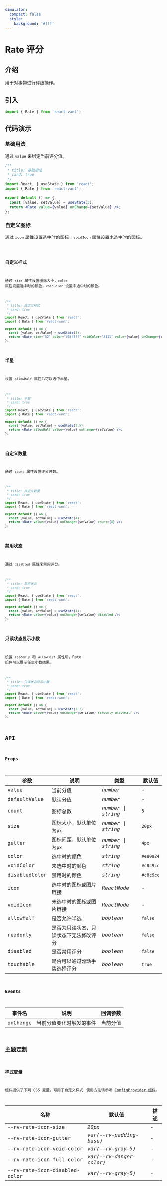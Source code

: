 ```yaml
---
simulator:
  compact: false
  style:
    background: '#fff'
---
```

# Rate 评分

## 介绍

用于对事物进行评级操作。

## 引入

```js
import { Rate } from 'react-vant';
```

## 代码演示

### 基础用法

通过 `value` 来绑定当前评分值。

```jsx
/**
 * title: 基础用法
 * card: true
 */
import React, { useState } from 'react';
import { Rate } from 'react-vant';

export default () => {
  const [value, setValue] = useState(3);
  return <Rate value={value} onChange={setValue} />;
};
```

### 自定义图标

通过 `icon` 属性设置选中时的图标，`voidIcon` 属性设置未选中时的图标。

<code title="自定义图标" card src="./demo/icon.tsx" />

### 自定义样式

通过 `size` 属性设置图标大小，`color` 属性设置选中时的颜色，`voidColor` 设置未选中时的颜色。

```jsx
/**
 * title: 自定义样式
 * card: true
 */
import React, { useState } from 'react';
import { Rate } from 'react-vant';

export default () => {
  const [value, setValue] = useState(3);
  return <Rate size="32" color="#3f45ff" voidColor="#111" value={value} onChange={setValue} />;
};
```

### 半星

设置 `allowHalf` 属性后可以选中半星。

```jsx
/**
 * title: 半星
 * card: true
 */
import React, { useState } from 'react';
import { Rate } from 'react-vant';

export default () => {
  const [value, setValue] = useState(3.5);
  return <Rate allowHalf value={value} onChange={setValue} />;
};
```

### 自定义数量

通过 `count` 属性设置评分总数。

```jsx
/**
 * title: 自定义数量
 * card: true
 */
import React, { useState } from 'react';
import { Rate } from 'react-vant';

export default () => {
  const [value, setValue] = useState(4);
  return <Rate value={value} onChange={setValue} count={8} />;
};
```

### 禁用状态

通过 `disabled` 属性来禁用评分。

```jsx
/**
 * title: 禁用状态
 * card: true
 */
import React, { useState } from 'react';
import { Rate } from 'react-vant';

export default () => {
  const [value, setValue] = useState(4);
  return <Rate value={value} onChange={setValue} disabled />;
};
```

### 只读状态显示小数

设置 `readonly` 和 `allowHalf` 属性后，Rate 组件可以展示任意小数结果。

```jsx
/**
 * title: 只读状态显示小数
 * card: true
 */
import React, { useState } from 'react';
import { Rate } from 'react-vant';

export default () => {
  const [value, setValue] = useState(3.3);
  return <Rate value={value} onChange={setValue} readonly allowHalf />;
};
```

## API

### Props

| 参数          | 说明                                         | 类型               | 默认值    |
| ------------- | -------------------------------------------- | ------------------ | --------- |
| value         | 当前分值                                     | _number_           | -         |
| defaultValue  | 默认分值                                     | _number_           | -         |
| count         | 图标总数                                     | _number \| string_ | `5`       |
| size          | 图标大小，默认单位为`px`                     | _number \| string_ | `20px`    |
| gutter        | 图标间距，默认单位为`px`                     | _number \| string_ | `4px`     |
| color         | 选中时的颜色                                 | _string_           | `#ee0a24` |
| voidColor     | 未选中时的颜色                               | _string_           | `#c8c9cc` |
| disabledColor | 禁用时的颜色                                 | _string_           | `#c8c9cc` |
| icon          | 选中时的图标或图片链接   | _ReactNode_           | -    |
| voidIcon      | 未选中时的图标或图片链接 | _ReactNode_           | -  |
| allowHalf     | 是否允许半选                                 | _boolean_          | `false`   |
| readonly      | 是否为只读状态，只读状态下无法修改评分       | _boolean_          | `false`   |
| disabled      | 是否禁用评分                                 | _boolean_          | `false`   |
| touchable     | 是否可以通过滑动手势选择评分                 | _boolean_          | `true`    |

### Events

| 事件名   | 说明                     | 回调参数 |
| -------- | ------------------------ | -------- |
| onChange | 当前分值变化时触发的事件 | 当前分值 |

## 主题定制

### 样式变量

组件提供了下列 CSS 变量，可用于自定义样式，使用方法请参考 [ConfigProvider 组件](/components/config-provider)。

| 名称                          | 默认值                   | 描述 |
| ----------------------------- | ------------------------ | ---- |
| --rv-rate-icon-size           | _20px_                   | -    |
| --rv-rate-icon-gutter         | _var(--rv-padding-base)_ | -    |
| --rv-rate-icon-void-color     | _var(--rv-gray-5)_       | -    |
| --rv-rate-icon-full-color     | _var(--rv-danger-color)_ | -    |
| --rv-rate-icon-disabled-color | _var(--rv-gray-5)_       | -    |
